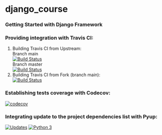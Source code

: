 # django_course
### Getting Started with Django Framework
### Providing integration with Travis CI:
1. Building Travis CI from Upstream: \
Branch main \
[![Build Status](https://app.travis-ci.com/PortalNetZone/django_course.svg?branch=main)](https://app.travis-ci.com/PortalNetZone/django_course) \
Branch master \
[![Build Status](https://app.travis-ci.com/PortalNetZone/django_course.svg?branch=master)](https://app.travis-ci.com/PortalNetZone/django_course)
2. Building Travis CI from Fork (branch main): \
[![Build Status](https://app.travis-ci.com/marcosranes/django_course.svg?branch=main)](https://app.travis-ci.com/marcosranes/django_course)
### Establishing tests coverage with Codecov:
[![codecov](https://codecov.io/gh/PortalNetZone/django_course/branch/main/graph/badge.svg?token=PR88QPBRMT)](https://codecov.io/gh/PortalNetZone/django_course)
### Integrating update to the project dependencies list with Pyup:
[![Updates](https://pyup.io/repos/github/marcosranes/django_course/shield.svg)](https://pyup.io/repos/github/marcosranes/django_course/) [![Python 3](https://pyup.io/repos/github/marcosranes/django_course/python-3-shield.svg)](https://pyup.io/repos/github/marcosranes/django_course/)
